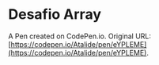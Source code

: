 # Desafio Array

A Pen created on CodePen.io. Original URL: [https://codepen.io/Atalide/pen/eYPLEME](https://codepen.io/Atalide/pen/eYPLEME).

